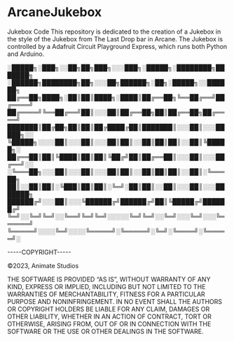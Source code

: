 # ArcaneJukebox
Jukebox Code
This repository is dedicated to the creation of a Jukebox in the style of the Jukebox from The Last Drop bar in Arcane.
The Jukebox is controlled by a Adafruit Circuit Playground Express, which runs both Python and Arduino.

░█████╗░███╗░░██╗██╗███╗░░░███╗░█████╗░████████╗███████╗  ░██████╗████████╗██╗░░░██╗██████╗░██╗░█████╗░░██████╗
██╔══██╗████╗░██║██║████╗░████║██╔══██╗╚══██╔══╝██╔════╝  ██╔════╝╚══██╔══╝██║░░░██║██╔══██╗██║██╔══██╗██╔════╝
███████║██╔██╗██║██║██╔████╔██║███████║░░░██║░░░█████╗░░  ╚█████╗░░░░██║░░░██║░░░██║██║░░██║██║██║░░██║╚█████╗░
██╔══██║██║╚████║██║██║╚██╔╝██║██╔══██║░░░██║░░░██╔══╝░░  ░╚═══██╗░░░██║░░░██║░░░██║██║░░██║██║██║░░██║░╚═══██╗
██║░░██║██║░╚███║██║██║░╚═╝░██║██║░░██║░░░██║░░░███████╗  ██████╔╝░░░██║░░░╚██████╔╝██████╔╝██║╚█████╔╝██████╔╝
╚═╝░░╚═╝╚═╝░░╚══╝╚═╝╚═╝░░░░░╚═╝╚═╝░░╚═╝░░░╚═╝░░░╚══════╝  ╚═════╝░░░░╚═╝░░░░╚═════╝░╚═════╝░╚═╝░╚════╝░╚═════╝░


-----COPYRIGHT-----

©2023, Animate Studios

THE SOFTWARE IS PROVIDED “AS IS”, WITHOUT WARRANTY OF ANY KIND, EXPRESS OR IMPLIED, INCLUDING BUT NOT LIMITED TO THE WARRANTIES OF MERCHANTABILITY, FITNESS FOR A PARTICULAR PURPOSE AND NONINFRINGEMENT. IN NO EVENT SHALL THE AUTHORS OR COPYRIGHT HOLDERS BE LIABLE FOR ANY CLAIM, DAMAGES OR OTHER LIABILITY, WHETHER IN AN ACTION OF CONTRACT, TORT OR OTHERWISE, ARISING FROM, OUT OF OR IN CONNECTION WITH THE SOFTWARE OR THE USE OR OTHER DEALINGS IN THE SOFTWARE.
